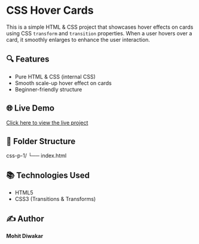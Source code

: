 # CSS Hover Cards

This is a simple HTML & CSS project that showcases hover effects on cards using CSS `transform` and `transition` properties. When a user hovers over a card, it smoothly enlarges to enhance the user interaction.

## 🔍 Features

- Pure HTML & CSS (internal CSS)
- Smooth scale-up hover effect on cards
- Beginner-friendly structure

## 🌐 Live Demo

[Click here to view the live project]( https://mohit-dwkr.github.io/html-css-project/)


## 📁 Folder Structure

css-p-1/
└── index.html

## 📚 Technologies Used

- HTML5
- CSS3 (Transitions & Transforms)

## ✍️ Author

**Mohit Diwakar**


